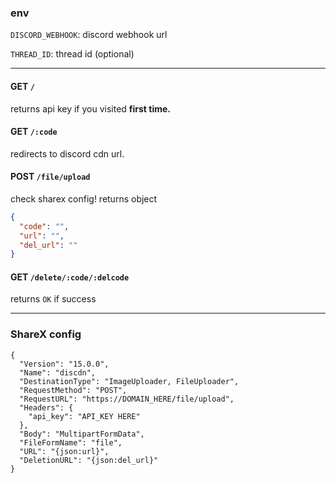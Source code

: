 ### env
`DISCORD_WEBHOOK`: discord webhook url

`THREAD_ID`: thread id (optional)

---

#### GET `/`
returns api key if you visited **first time.**

#### GET `/:code`
redirects to discord cdn url.

#### POST `/file/upload`
check sharex config!
returns object
```json
{
  "code": "",
  "url": "",
  "del_url": ""
}
```

#### GET `/delete/:code/:delcode`
returns `OK` if success

---

### ShareX config
```
{
  "Version": "15.0.0",
  "Name": "discdn",
  "DestinationType": "ImageUploader, FileUploader",
  "RequestMethod": "POST",
  "RequestURL": "https://DOMAIN_HERE/file/upload",
  "Headers": {
    "api_key": "API_KEY HERE"
  },
  "Body": "MultipartFormData",
  "FileFormName": "file",
  "URL": "{json:url}",
  "DeletionURL": "{json:del_url}"
}
```